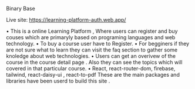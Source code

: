 Binary Base

Live site: https://learning-platform-auth.web.app/

• This is a online Learning Platform , Where users can register and buy couses which are primaryly based on programing languages and web technology.
• To buy a course user have to Register.
• For begginers if they are not sure what to learn they can visit the faq section to gather some knoledge about web technologies.
• Users can get an overivew of the course in the course detail page . Also they can see the topics which will covered in that particular course.
• React, react-router-dom, firebase, tailwind, react-daisy-ui , react-to-pdf These are the main packages and libraries have been userd to build this site .
